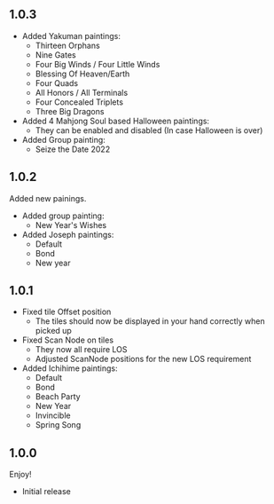 ## 1.0.3
- Added Yakuman paintings:
	- Thirteen Orphans
	- Nine Gates
	- Four Big Winds / Four Little Winds
	- Blessing Of Heaven/Earth
	- Four Quads
	- All Honors / All Terminals
	- Four Concealed Triplets
	- Three Big Dragons
- Added 4 Mahjong Soul based Halloween paintings:
	- They can be enabled and disabled (In case Halloween is over)
- Added Group painting:
	- Seize the Date 2022


## 1.0.2
Added new painings.
- Added group painting:
	- New Year's Wishes
- Added Joseph paintings:
	- Default
	- Bond
	- New year


## 1.0.1
- Fixed tile Offset position
	- The tiles should now be displayed in your hand correctly when picked up 
- Fixed Scan Node on tiles
	- They now all require LOS
	- Adjusted ScanNode positions for the new LOS requirement
- Added Ichihime paintings:
	- Default
	- Bond
	- Beach Party
	- New Year
	- Invincible
	- Spring Song

## 1.0.0
Enjoy!
- Initial release